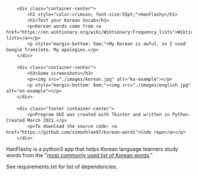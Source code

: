         <div class="container-center">
            <h1 style="color:crimson; font-size:55pt;">HanFlashy</h1>
            <h1>Test your Korean Vocab</h1>
            <p>Korean words come from <a href="https://en.wiktionary.org/wiki/Wiktionary:Frequency_lists">Wiktionary:Frequency lists</a></p>
            <p style="margin-bottom: 5em;">My Korean is awful, so I used Google Translate. My apologies.</p>
        </div>

        <div class="container-center">
            <h3>Some screenshots</h3>
            <p><img src="./images/korean.jpg" alt="ko-example"></p>
            <p style="margin-bottom: 6em;"><img src="./images/english.jpg" alt="en-example"></p>
        </div>

        <div class="footer container-center">
            <p>Program GUI was created with Tkinter and written in Python. Created March 2021.</p>
            <p>To download the source code: <a href="https://github.com/simonhlee97/korean-words">Code repo</a></p>
        </div>



HanFlashy is a python3 app that helps Korean language learners study words from the "[most commonly used list of Korean words](https://en.wiktionary.org/wiki/Wiktionary:Frequency_lists)."

See requirements.txt for list of dependencies.
